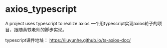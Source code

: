 # axios_typescript
A project uses typescript to realize axios
一个用typescript实现axios轮子的项目，跟随黄轶老师的脚步实现。




typescript课件地址： https://liuyunhe.github.io/ts-axios-doc/
